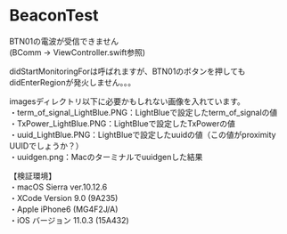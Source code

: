 # BeaconTest

BTN01の電波が受信できません  
(BComm -> ViewController.swift参照)

didStartMonitoringForは呼ばれますが、BTN01のボタンを押してもdidEnterRegionが発火しません。。。

imagesディレクトリ以下に必要かもしれない画像を入れています。  
・term_of_signal_LightBlue.PNG：LightBlueで設定したterm_of_signalの値  
・TxPower_LightBlue.PNG：LightBlueで設定したTxPowerの値  
・uuid_LightBlue.PNG：LightBlueで設定したuuidの値（この値がproximity UUIDでしょうか？）  
・uuidgen.png：Macのターミナルでuuidgenした結果  

【検証環境】  
・macOS Sierra ver.10.12.6  
・XCode Version 9.0 (9A235)  
・Apple iPhone6 (MG4F2J/A)  
・iOS バージョン 11.0.3 (15A432)  
